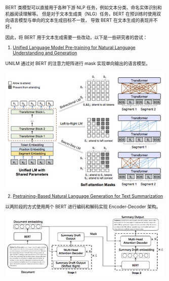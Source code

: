 BERT 类模型可以直接用于各种下游 NLP 任务，例如文本分类、命名实体识别和机器阅读理解等。
但是对于文本生成类（NLG）任务，BERT 在预训练时使用双向语言模型与单向的文本生成目标不一致，
导致 BERT 在文本生成的表现并不好。

因此，将 BERT 用于文本生成需要一些改动，以下是一些研究者的尝试：

1. [Unified Language Model Pre-training for Natural Language Understanding and Generation](https://arxiv.org/abs/1905.03197)

UNILM 通过对 BERT 的注意力矩阵进行 mask 实现单向输出的语言模型。

![image](../docs/images/unilm.png)

2. [Pretraining-Based Natural Language Generation for Text Summarization](https://arxiv.org/abs/1902.09243 )

以两阶段的方式使用两个 BERT 进行编码和解码实现 Encoder-Decoder 架构。

![image](../docs/images/pbnlg.png)
